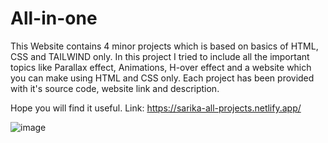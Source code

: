 # All-in-one

This Website contains  4 minor projects  which is based on basics of HTML, CSS and TAILWIND only.
In this project I tried to include all the important topics like Parallax effect, Animations, H-over effect and a website which you can make using HTML and CSS only.
Each project has been provided with it's source code, website link and description.

Hope you will find it useful.
Link: https://sarika-all-projects.netlify.app/

![image](https://user-images.githubusercontent.com/121433831/217323808-934d98b0-538e-401c-8c2e-c66107467d95.png)
